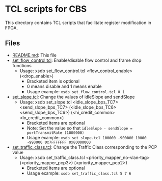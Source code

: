 # TCL scripts for CBS

This directory contains TCL scripts that facilitate register modification in FPGA.

## Files

- [README.md](./README.md): This file
- [set_flow_control.tcl](./set_flow_control.tcl): Enable/disable flow control and frame drop functions
  - Usage: xsdb set_flow_control.tcl <flow_control_enable> (<drop_enable>)
    - Bracketed item is optional
    - 0 means disable and 1 means enable
    - Usage example: `xsdb set_flow_control.tcl 0 1`
- [set_slope.tcl](./set_slope.tcl): Change the values of idleSlope and sendSlope
  - Usage: xsdb set_slope.tcl <idle_slope_bps_TC7> <send_slope_bps_TC7> (<idle_slope_bps_TC6> <send_slope_bps_TC6>) (<hi_credit_common> <lo_credit_common>)
    - Bracketed items are optional
    - Note: Set the value so that `idleSlope - sendSlope = portTransmitRate (1000000)`
    - Usage example: `xsdb set_slope.tcl 100000 -900000 10000 -990000 0x7FFFFFFF 0x80000000`
- [set_traffic_class.tcl](./set_traffic_class.tcl): Change the Traffic Class corresponding to the PCP value
  - Usage: xsdb set_traffic_class.tcl <priority_mapper_no-vlan-tag> (<priority_mapper_pcp3>) (<priority_mapper_pcp2>)
    - Bracketed items are optional
    - Usage example: `xsdb set_traffic_class.tcl 5 7 6`
